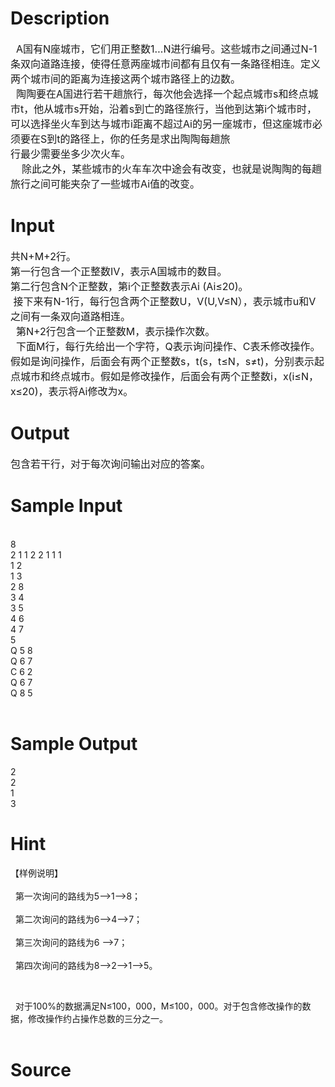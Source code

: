 
# Description

<div class="content"><p><span style="font-size: medium">  A国有N座城市，它们用正整数1…N进行编号。这些城市之间通过N-1条双向道路连接，使得任意两座城市间都有且仅有一条路径相连。定义两个城市间的距离为连接这两个城市路径上的边数。<br/>
  陶陶要在A国进行若干趟旅行，每次他会选择一个起点城市s和终点城市t，他从城市s开始，沿着s到亡的路径旅行，当他到达第i个城市时，可以选择坐火车到达与城市i距离不超过Ai的另一座城市，但这座城市必须要在S到t的路径上，你的任务是求出陶陶每趟旅<br/>
行最少需要坐多少次火车。<br/>
    除此之外，某些城市的火车车次中途会有改变，也就是说陶陶的每趟旅行之间可能夹杂了一些城市Ai值的改变。</span></p>
<p></p></div>

# Input

<div class="content"><p><span style="font-size: medium">共N+M+2行。<br/>
第一行包含一个正整数Ⅳ，表示A国城市的数目。<br/>
第二行包含N个正整数，第i个正整数表示Ai (Ai≤20)。<br/>
 接下来有N-1行，每行包含两个正整数U，V(U,V≤N），表示城市u和V之间有一条双向道路相连。<br/>
  第N+2行包含一个正整数M，表示操作次数。<br/>
  下面M行，每行先给出一个字符，Q表示询问操作、C表禾修改操作。假如是询问操作，后面会有两个正整数s，t(s，t≤N，s≠t)，分别表示起点城市和终点城市。假如是修改操作，后面会有两个正整数i，x(i≤N，x≤20)，表示将Ai修改为x。</span></p>
<p></p></div>

# Output

<div class="content"><p><span style="font-size: medium">包含若干行，对于每次询问输出对应的答案。<br/>
</span></p>
<p></p></div>

# Sample Input

<div class="content"><span class="sampledata"><br/>
8                        <br/>
2 1 1 2 2 1 1 1                 <br/>
1 2                       <br/>
1 3                       <br/>
2 8                        <br/>
3 4                        <br/>
3 5                        <br/>
4 6                        <br/>
4 7                        <br/>
5                         <br/>
Q 5 8                       <br/>
Q 6 7                       <br/>
C 6 2                       <br/>
Q 6 7                       <br/>
Q 8 5                       <br/>
<br/>
</span></div>

# Sample Output

<div class="content"><span class="sampledata">2<br/>
2<br/>
1<br/>
3<br/>
</span></div>

# Hint

<div class="content"><p></p><p>【样例说明】<br/><br/>
  第一次询问的路线为5--&gt;1--&gt;8；<br/><br/>
  第二次询问的路线为6--&gt;4--&gt;7；<br/><br/>
  第三次询问的路线为6 --&gt;7；<br/><br/>
  第四次询问的路线为8--&gt;2--&gt;1--&gt;5。</p><br/>
<p>  对于100%的数据满足N≤100，000，M≤100，000。对于包含修改操作的数据，修改操作约占操作总数的三分之一。<br/><br/>
</p><p></p></div>

# Source

<div class="content"><p><a href="problemset.php?search="></a></p></div>

